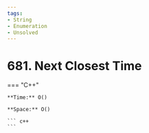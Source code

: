 ```yaml
---
tags:
- String
- Enumeration
- Unsolved
---
```



# 681. Next Closest Time

=== "C++"

    **Time:** O()

    **Space:** O()

    ``` c++
    ```